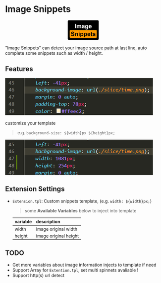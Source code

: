 # Image Snippets

<p align="center"><a href="https://marketplace.visualstudio.com/items?itemName=ron0115.image-snippets" target="_blank" rel="noopener noreferrer"><img width="100" src="./images/icon.png"></a></p>

"Image Snippets" can detect your image source path at last line, auto complete some snippets such as width / height.

## Features

![feat-default](images/feat-1.gif)

customize your template

> e.g. `background-size: ${width}px ${height}px;`

![feat-custom](images/feat-2.gif)

## Extension Settings

- `Extension.tpl`: Custom snippets template, (e.g. `width: ${width}px;`)

  > some **Available Variables** below to inject into template

  | variable | description           |
  | -------- | --------------------- |
  | width    | image original width  |
  | height   | image original height |

## TODO

- Get more variables about image information injects to template if need
- Support Array for `Extention.tpl`, set multi spinnets avaliable !
- Support http(s) url detect
